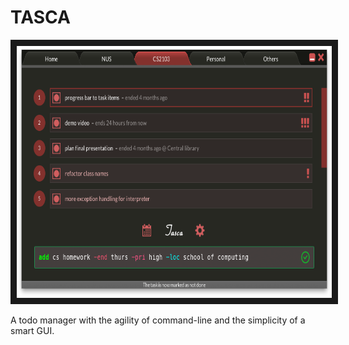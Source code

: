 TASCA
=====

<p align="middle">
    <a href="http://www.youtube.com/watch?feature=player_embedded&v=Et2IpO6p-xw
    " target="_blank"><img src="images/thumbnail.png" 
    alt="IMAGE ALT TEXT HERE" width="718" height="403" border="10"/></a>
</p>


A todo manager with the agility of command-line and the simplicity of a smart GUI.
